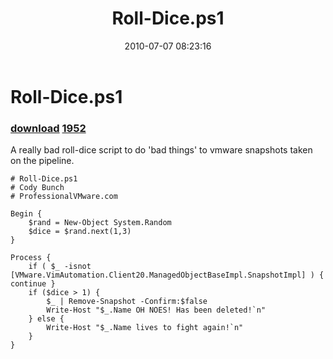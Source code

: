 ﻿---
pid:            1948
parent:         0
children:       1952
poster:         Cody Bunch
title:          Roll-Dice.ps1
date:           2010-07-07 08:23:16
description:    A really bad roll-dice script to do 'bad things' to vmware snapshots taken on the pipeline.
format:         posh
---

# Roll-Dice.ps1

### [download](1948.ps1)  [1952](1952.md)

A really bad roll-dice script to do 'bad things' to vmware snapshots taken on the pipeline.

```posh
# Roll-Dice.ps1
# Cody Bunch
# ProfessionalVMware.com

Begin {
	$rand = New-Object System.Random
	$dice = $rand.next(1,3)
}

Process {
	if ( $_ -isnot [VMware.VimAutomation.Client20.ManagedObjectBaseImpl.SnapshotImpl] ) { continue }
	if ($dice > 1) { 
		$_ | Remove-Snapshot -Confirm:$false
		Write-Host "$_.Name OH NOES! Has been deleted!`n" 
	} else {
		Write-Host "$_.Name lives to fight again!`n"
	}
}
```
